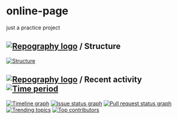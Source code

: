 # online-page
just a practice project


## [![Repography logo](https://images.repography.com/logo.svg)](https://repography.com) / Structure
[![Structure](https://images.repography.com/26105821/salomonalb/online-page/structure/d930a6a25782482c9bb51ecaff9026de_table.svg)](https://github.com/salomonalb/online-page)


## [![Repography logo](https://images.repography.com/logo.svg)](https://repography.com) / Recent activity [![Time period](https://images.repography.com/26105821/salomonalb/online-page/recent-activity/4377dfdb9debf8460692f6e82d259908_badge.svg)](https://repography.com)
[![Timeline graph](https://images.repography.com/26105821/salomonalb/online-page/recent-activity/4377dfdb9debf8460692f6e82d259908_timeline.svg)](https://github.com/salomonalb/online-page/commits)
[![Issue status graph](https://images.repography.com/26105821/salomonalb/online-page/recent-activity/4377dfdb9debf8460692f6e82d259908_issues.svg)](https://github.com/salomonalb/online-page/issues)
[![Pull request status graph](https://images.repography.com/26105821/salomonalb/online-page/recent-activity/4377dfdb9debf8460692f6e82d259908_prs.svg)](https://github.com/salomonalb/online-page/pulls)
[![Trending topics](https://images.repography.com/26105821/salomonalb/online-page/recent-activity/4377dfdb9debf8460692f6e82d259908_words.svg)](https://github.com/salomonalb/online-page/commits)
[![Top contributors](https://images.repography.com/26105821/salomonalb/online-page/recent-activity/4377dfdb9debf8460692f6e82d259908_users.svg)](https://github.com/salomonalb/online-page/graphs/contributors)
